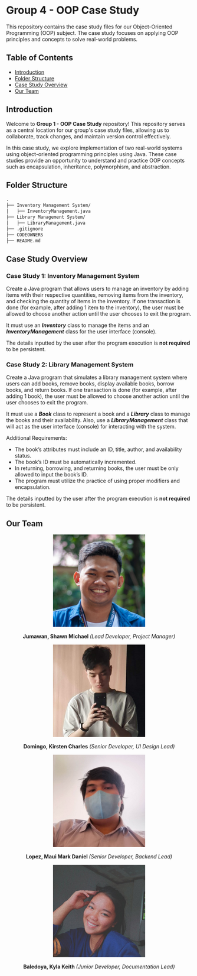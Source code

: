 # Group 4 - OOP Case Study

This repository contains the case study files for our Object-Oriented Programming (OOP) subject. The case study focuses on applying OOP principles and concepts to solve real-world problems.

## Table of Contents

- [Introduction](https://github.com/ImShawnTheSheep/OOP-CaseStudy#introduction)
- [Folder Structure](https://github.com/ImShawnTheSheep/OOP-CaseStudy#folder-structure)
- [Case Study Overview](https://github.com/ImShawnTheSheep/OOP-CaseStudy#case-study-overview)
- [Our Team](https://github.com/ImShawnTheSheep/OOP-CaseStudy#our-team)

## Introduction

Welcome to **Group 1 - OOP Case Study** repository! This repository serves as a central location for our group's case study files, allowing us to collaborate, track changes, and maintain version control effectively.

In this case study, we explore implementation of two real-world systems using object-oriented programming principles using Java. These case studies provide an opportunity to understand and practice OOP concepts such as encapsulation, inheritance, polymorphism, and abstraction.

## Folder Structure

```
.
├── Inventory Management System/
│   ├── InventoryManagement.java
├── Library Management System/
│   ├── LibraryManagement.java
├── .gitignore
├── CODEOWNERS
├── README.md
```

## Case Study Overview

### Case Study 1: Inventory Management System

Create a Java program that allows users to manage an inventory by adding items with their respective quantities, removing items from the inventory, and checking the quantity of items in the inventory. If one transaction is done (for example, after adding 1 item to the inventory), the user must be allowed to choose another action until the user chooses to exit the program.

It must use an **_Inventory_** class to manage the items and an **_InventoryManagement_** class for the user interface (console).

The details inputted by the user after the program execution is **not required** to be persistent.

### Case Study 2: Library Management System

Create a Java program that simulates a library management system where users can add books, remove books, display available books, borrow books, and return books. If one transaction is done (for example, after adding 1 book), the user must be allowed to choose another action until the user chooses to exit the program.

It must use a **_Book_** class to represent a book and a **_Library_** class to manage the books and their availability. Also, use a **_LibraryManagement_** class that will act as the user interface (console) for interacting with the system.

Additional Requirements:

- The book’s attributes must include an ID, title, author, and availability status.
- The book’s ID must be automatically incremented.
- In returning, borrowing, and returning books, the user must be only allowed to input the book’s ID.
- The program must utilize the practice of using proper modifiers and encapsulation.

The details inputted by the user after the program execution is **not required** to be persistent.

## Our Team

<div align="center">
  <div>
    <img
    src="https://github.com/ImShawnTheSheep/OOP-CaseStudy/blob/assets/shawn.jpg"
    alt="Jumawan, Shawn Michael"
    width="250"
    height="250"
    />
    <p>
      <b>Jumawan, Shawn Michael </b>
      <i>(Lead Developer, Project Manager)</i>
    </p>
  </div>
  <div>
    <img
    src="https://github.com/ImShawnTheSheep/OOP-CaseStudy/blob/assets/kc.jpg"
    alt="Domingo, Kirsten Charles"
    width="250"
    height="250"
    />
    <p>
      <b>Domingo, Kirsten Charles</b>
      <i>(Senior Developer, UI Design Lead)</i>
    </p>
  </div>
  <div>
    <img
        src="https://github.com/ImShawnTheSheep/OOP-CaseStudy/blob/assets/mao.jpg"
        alt="Lopez, Maui Mark Daniel"
        width="250"
        height="250"
      />
    <p>
      <b>Lopez, Maui Mark Daniel </b>
      <i>(Senior Developer, Backend Lead)</i>
    </p>
  </div>
  <div>
    <img
    src="https://github.com/ImShawnTheSheep/OOP-CaseStudy/blob/assets/kyla.jpg"
    alt="Baledoya, Kyla Keith"
    width="250"
    height="250"
    />
    <p>
      <b>Baledoya, Kyla Keith </b>
      <i>(Junior Developer, Documentation Lead)</i>
    </p>
  </div>
</div>
